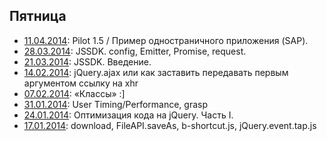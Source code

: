 ## Пятница

 * [11.04.2014](http://rubaxa.github.io/friday/2014-04-11.html): Pilot 1.5 / Пример одностраничного приложения (SAP).
 * [28.03.2014](http://rubaxa.github.io/friday/2014-03-28.html): JSSDK. config, Emitter, Promise, request.
 * [21.03.2014](http://rubaxa.github.io/friday/2014-03-21.html): JSSDK. Введение.
 * [14.02.2014](http://rubaxa.github.io/friday/2014-02-14.html): jQuery.ajax или как заставить передавать первым аргументом ссылку на xhr
 * [07.02.2014](http://rubaxa.github.io/friday/2014-02-07.html): «Классы» :]
 * [31.01.2014](http://rubaxa.github.io/friday/2014-01-31.html): User Timing/Performance, grasp
 * [24.01.2014](http://rubaxa.github.io/friday/2014-01-24.html): Оптимизация кода на jQuery. Часть I.
 * [17.01.2014](http://rubaxa.github.io/friday/2014-01-17.html): download, FileAPI.saveAs, b-shortcut.js, jQuery.event.tap.js
